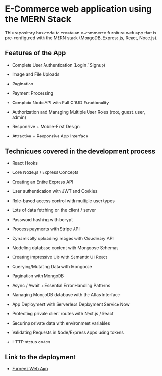 
# E-Commerce web application using the MERN Stack

This repository has code to create an e-commerce furniture web app that is pre-configured with the MERN stack (MongoDB, Express.js, 
React, Node.js). 


## Features of the App

- Complete User Authentication (Login / Signup)

- Image and File Uploads

- Pagination

- Payment Processing

- Complete Node API with Full CRUD Functionality

- Authorization and Managing Multiple User Roles (root, guest, user, admin)

- Responsive + Mobile-First Design

- Attractive + Responsive App Interface


## Techniques covered in the development process

- React Hooks 

- Core Node.js / Express Concepts

- Creating an Entire Express API

- User authentication with JWT and Cookies

- Role-based access control with multiple user types

- Lots of data fetching on the client / server

- Password hashing with bcrypt

- Process payments with Stripe API

- Dynamically uploading images with Cloudinary API

- Modeling database content with Mongoose Schemas

- Creating Impressive UIs with Semantic UI React

- Querying/Mutating Data with Mongoose

- Pagination with MongoDB

- Async / Await + Essential Error Handling Patterns

- Managing MongoDB database with the Atlas Interface

- App Deployment with Serverless Deployment Service Now

- Protecting private client routes with Next.js / React

- Securing private data with environment variables

- Validating Requests in Node/Express Apps using tokens

- HTTP status codes


## Link to the deployment

- [Furneez Web App](https://furneez.herokuapp.com)




